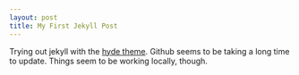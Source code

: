 ```yaml
---
layout: post
title: My First Jekyll Post
---
```


Trying out jekyll with the [hyde theme](http://andhyde.com).  Github seems to be taking a long time to update.  Things seem to be working 
locally, though.

